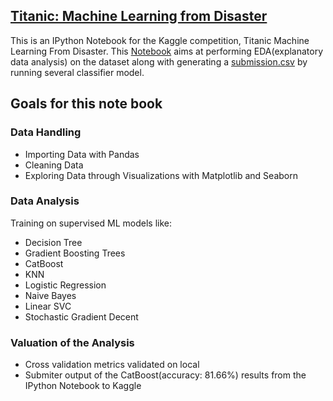 ## [Titanic: Machine Learning from Disaster](https://www.kaggle.com/c/titanic)
This is an IPython Notebook for the Kaggle competition, Titanic Machine Learning From Disaster. This [Notebook](titani-analysis.ipynb) aims at performing EDA(explanatory data analysis) on the dataset along with generating a [submission.csv](catboost_submission.csv) by running several classifier model.

## Goals for this note book

### Data Handling
- Importing Data with Pandas
- Cleaning Data
- Exploring Data through Visualizations with Matplotlib and Seaborn

### Data Analysis
Training on supervised ML models like:
- Decision Tree
- Gradient Boosting Trees
- CatBoost
- KNN
- Logistic Regression
- Naive Bayes
- Linear SVC
- Stochastic Gradient Decent

### Valuation of the Analysis
- Cross validation metrics validated on local
- Submiter output of the CatBoost(accuracy: 81.66%) results from the IPython Notebook to Kaggle
